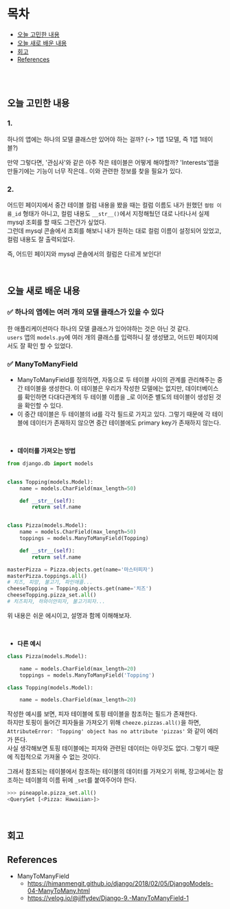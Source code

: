# 목차
* [오늘 고민한 내용](#오늘-고민한-내용)
* [오늘 새로 배운 내용](#오늘-새로-배운-내용)
* [회고](#회고)
* [References](#references)

<br><br>

## 오늘 고민한 내용
### 1.
하나의 앱에는 하나의 모델 클래스만 있어야 하는 걸까? (-> 1앱 1모델, 즉 1앱 1테이블?)

만약 그렇다면, '관심사'와 같은 아주 작은 테이블은 어떻게 해야할까? 'Interests'앱을 만들기에는 기능이 너무 작은데.. 이와 관련한 정보를 찾을 필요가 있다.

### 2. 
어드민 페이지에서 중간 테이블 컬럼 내용을 봤을 때는 컬럼 이름도 내가 원했던 `컬럼 이름_id` 형태가 아니고, 컬럼 내용도 `__str__()`에서 지정해뒀던 대로 나타나서 실제 mysql 조회를 할 때도 그런건가 싶었다.<br>
그런데 mysql 콘솔에서 조회를 해보니 내가 원하는 대로 컬럼 이름이 설정되어 있었고, 컬럼 내용도 잘 출력되었다.

즉, 어드민 페이지와 mysql 콘솔에서의 컬럼은 다르게 보인다!

<br>

## 오늘 새로 배운 내용
### ✅ 하나의 앱에는 여러 개의 모델 클래스가 있을 수 있다
한 애플리케이션마다 하나의 모델 클래스가 있어야하는 것은 아닌 것 같다.<br>
`users` 앱의 `models.py`에 여러 개의 클래스를 입력하니 잘 생성됐고, 어드민 페이지에서도 잘 확인 할 수 있었다.

### ✅ ManyToManyField
* ManyToManyField를 정의하면, 자동으로 두 테이블 사이의 관계를 관리해주는 중간 테이블을 생성한다. 이 테이블은 우리가 작성한 모델에는 없지만, 데이터베이스를 확인하면 다대다관계의 두 테이블 이름을 \_로 이어준 별도의 테이블이 생성된 것을 확인할 수 있다.
* 이 중간 테이블은 두 테이블의 id를 각각 필드로 가지고 있다. 그렇기 때문에 각 테이블에 데이터가 존재하지 않으면 중간 테이블에도 primary key가 존재하지 않는다.

<br>

* **데이터를 가져오는 방법**
```python
from django.db import models


class Topping(models.Model):
    name = models.CharField(max_length=50)

    def __str__(self):
        return self.name


class Pizza(models.Model):
    name = models.CharField(max_length=50)
    toppings = models.ManyToManyField(Topping)

    def __str__(self):
        return self.name
```
```python
masterPizza = Pizza.objects.get(name='마스터피자')
masterPizza.toppings.all()
# 치즈, 피망, 불고기, 파인애플...
cheeseTopping = Topping.objects.get(name='치즈')
cheeseTopping.pizza_set.all()
# 치즈피자, 하와이안피자, 불고기피자...
```
위 내용은 쉬운 에시이고, 설명과 함께 이해해보자.

<br>

* **다른 예시**
```python
class Pizza(models.Model):

    name = models.CharField(max_length=20)
    toppings = models.ManyToManyField('Topping')

class Topping(models.Model):

    name = models.CharField(max_length=20)
```
작성한 예시를 보면, 피자 테이블에 토핑 테이블을 참조하는 필드가 존재한다.<br>
하지만 토핑이 들어간 피자들을 가져오기 위해 `cheeze.pizzas.all()`을 하면, `AttributeError: 'Topping' object has no attribute 'pizzas'` 와 같이 에러가 뜬다. <br>
사실 생각해보면 토핑 테이블에는 피자와 관련된 데이터는 아무것도 없다. 그렇기 때문에 직접적으로 가져올 수 없는 것이다.

그래서 참조되는 테이블에서 참조하는 테이블의 데이터를 가져오기 위해, 장고에서는 참조하는 테이블의 이름 뒤에 `_set`를 붙여주어야 한다.
```python
>>> pineapple.pizza_set.all()
<QuerySet [<Pizza: Hawaiian>]>
```



<br>

## 회고

## References
* ManyToManyField
  * https://himanmengit.github.io/django/2018/02/05/DjangoModels-04-ManyToMany.html
  * https://velog.io/@jiffydev/Django-9.-ManyToManyField-1
